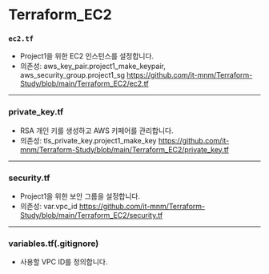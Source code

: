 # Terraform_EC2


### `ec2.tf`
- Project1을 위한 EC2 인스턴스를 설정합니다.  
- 의존성: aws_key_pair.project1_make_keypair, aws_security_group.project1_sg
https://github.com/it-mnm/Terraform-Study/blob/main/Terraform_EC2/ec2.tf
---------

### private_key.tf
- RSA 개인 키를 생성하고 AWS 키페어를 관리합니다.  
- 의존성: tls_private_key.project1_make_key
https://github.com/it-mnm/Terraform-Study/blob/main/Terraform_EC2/private_key.tf
--------


### security.tf
- Project1을 위한 보안 그룹을 설정합니다.  
- 의존성: var.vpc_id
https://github.com/it-mnm/Terraform-Study/blob/main/Terraform_EC2/security.tf
-----


### variables.tf(.gitignore)
- 사용할 VPC ID를 정의합니다.

